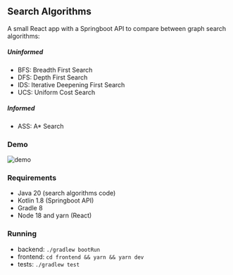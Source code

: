 Search Algorithms
---

A small React app with a Springboot API to compare between graph search algorithms:

##### Uninformed
- BFS: Breadth First Search
- DFS: Depth First Search
- IDS: Iterative Deepening First Search
- UCS: Uniform Cost Search
##### Informed
- ASS: A* Search

### Demo
![demo](https://user-images.githubusercontent.com/16504838/263450821-d866212a-b3b9-4a79-80fe-ac8fb92fcdb1.gif)

### Requirements
- Java 20 (search algorithms code)
- Kotlin 1.8 (Springboot API)
- Gradle 8
- Node 18 and yarn (React)

### Running
- backend: `./gradlew bootRun`
- frontend: `cd frontend && yarn && yarn dev`
- tests: `./gradlew test`
